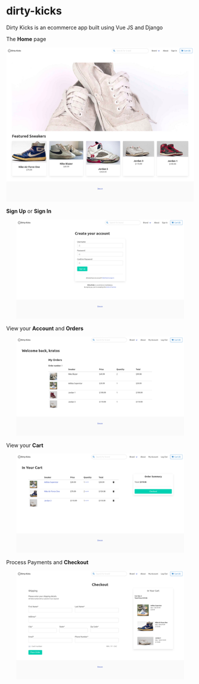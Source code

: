 # dirty-kicks

Dirty Kicks is an ecommerce app built using Vue JS and Django

The **Home** page

<p align="center">
    <img src="img/home.png" width="550">
</p>

**Sign Up** or **Sign In**

<p align="center">
    <img src="img/signup.png" width="450">
</p>

View your **Account** and **Orders**

<p align="center">
    <img src="img/account.png" width="450">
</p>

View your **Cart**

<p align="center">
    <img src="img/cart.png" width="450">
</p>

Process Payments and **Checkout**

<p align="center">
    <img src="img/checkout.png" width="450">
</p>
